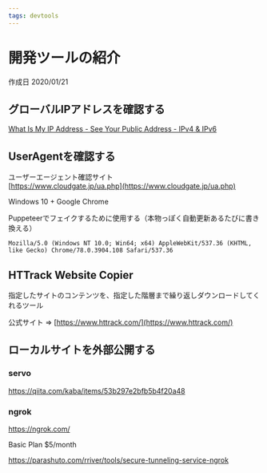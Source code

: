 ```yaml
---
tags: devtools
---
```


# 開発ツールの紹介

作成日 2020/01/21

## グローバルIPアドレスを確認する

[What Is My IP Address \- See Your Public Address \- IPv4 & IPv6](https://whatismyipaddress.com/)

## UserAgentを確認する

ユーザーエージェント確認サイト\
[https://www.cloudgate.jp/ua.php](https://www.cloudgate.jp/ua.php)

Windows 10 + Google Chrome

Puppeteerでフェイクするために使用する（本物っぽく自動更新あるたびに書き換える）

```=
Mozilla/5.0 (Windows NT 10.0; Win64; x64) AppleWebKit/537.36 (KHTML, like Gecko) Chrome/78.0.3904.108 Safari/537.36
```

## HTTrack Website Copier

指定したサイトのコンテンツを、指定した階層まで繰り返しダウンロードしてくれるツール

公式サイト => [https://www.httrack.com/](https://www.httrack.com/)

## ローカルサイトを外部公開する

### servo

https://qiita.com/kaba/items/53b297e2bfb5b4f20a48

### ngrok

https://ngrok.com/

Basic Plan $5/month

https://parashuto.com/rriver/tools/secure-tunneling-service-ngrok

